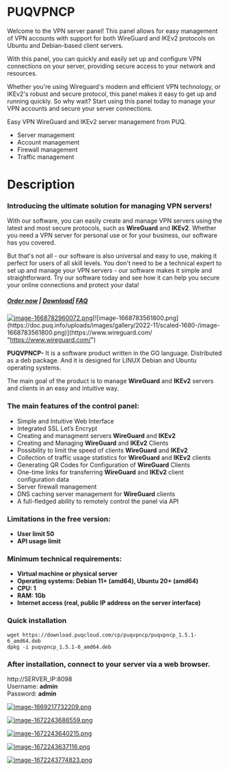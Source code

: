 # PUQVPNCP
Welcome to the VPN server panel! This panel allows for easy management of VPN accounts with support for both WireGuard and IKEv2 protocols on Ubuntu and Debian-based client servers.

With this panel, you can quickly and easily set up and configure VPN connections on your server, providing secure access to your network and resources.

Whether you're using Wireguard's modern and efficient VPN technology, or IKEv2's robust and secure protocol, this panel makes it easy to get up and running quickly. So why wait? Start using this panel today to manage your VPN accounts and secure your server connections.

Easy VPN WireGuard and IKEv2 server management from PUQ.
- Server management
- Account management
- Firewall management
- Traffic management
# Description

### Introducing the ultimate solution <span class="hljs-keyword">for</span> managing VPN servers!

<span class="hljs-keyword">With</span> our software, you can easily create <span class="hljs-built_in">and</span> manage VPN servers <span class="hljs-keyword">using</span> the latest <span class="hljs-built_in">and</span> most secure protocols, such <span class="hljs-keyword">as</span> **WireGuard** <span class="hljs-built_in">and</span> **IKEv2**. Whether you need a VPN server <span class="hljs-keyword">for</span> personal use <span class="hljs-built_in">or</span> <span class="hljs-keyword">for</span> your business, our software has you covered.

But that<span class="hljs-comment">'s not all - our software is also universal and easy to use, making it perfect for users of all skill levels. You don't need to be a technical expert to set up and manage your VPN servers - our software makes it simple and straightforward.</span> <span class="hljs-keyword">Try</span> our software today <span class="hljs-built_in">and</span> see how it can help you secure your online connections <span class="hljs-built_in">and</span> protect your data!

##### [Order now](https://puqcloud.com/index.php?rp=/store/puqvpn) | [Download](https://download.puqcloud.com/cp/puqvpncp/)| [FAQ](https://faq.puqcloud.com)

[![image-1668782960072.png](https://doc.puq.info/uploads/images/gallery/2022-11/scaled-1680-/image-1668782960072.png)](https://panel.puqcloud.com/index.php?rp=/store/puqvpn "https://panel.puqcloud.com/index.php?rp=/store/puqvpn")[![image-1668783561800.png](https://doc.puq.info/uploads/images/gallery/2022-11/scaled-1680-/image-1668783561800.png)](https://www.wireguard.com/ "https://www.wireguard.com/")

****PUQVPNCP**-** It is a software product written in the GO language. Distributed as a deb package. And it is designed for LINUX Debian and Ubuntu operating systems.

The main goal of the product is to manage **WireGuard** and **IKEv2** servers and clients in an easy and intuitive way.

### **The main features of the control panel:**

- Simple and Intuitive Web Interface
- Integrated SSL Let’s Encrypt
- Creating and managment servers **WireGuard** and **IKEv2**
- Creating and Managing **WireGuard** and **IKEv2** Clients
- Possibility to limit the speed of clients **WireGuard** and **IKEv2**
- Collection of traffic usage statistics for **WireGuard** and **IKEv2** clients
- Generating QR Codes for Configuration of **WireGuard** Clients
- One-time links for transferring **WireGuard** and **IKEv2** client configuration data
- Server firewall management
- DNS caching server management for **WireGuard** clients
- A full-fledged ability to remotely control the panel via API

### **Limitations in the free version:**

- **User limit 50**
- **API usage limit**

### **Minimum technical requirements:**

- **Virtual machine or physical server**
- **Operating systems: Debian 11+ (amd64), Ubuntu 20+ (amd64)**
- **CPU: 1**
- **RAM: 1Gb**
- **Internet access (real, public IP address on the server interface)**

### **Quick installation**

```shell
wget https://download.puqcloud.com/cp/puqvpncp/puqvpncp_1.5.1-6_amd64.deb
dpkg -i puqvpncp_1.5.1-6_amd64.deb
```

### After installation, connect to your server via a web browser.

http://SERVER\_IP:8098  
Username: **admin**  
Password: **admin**

[![image-1669217732209.png](https://doc.puq.info/uploads/images/gallery/2022-11/scaled-1680-/image-1669217732209.png)](https://doc.puq.info/uploads/images/gallery/2022-11/image-1669217732209.png)

[![image-1672243686559.png](https://doc.puq.info/uploads/images/gallery/2022-12/scaled-1680-/image-1672243686559.png)](https://doc.puq.info/uploads/images/gallery/2022-12/image-1672243686559.png)

[![image-1672243640215.png](https://doc.puq.info/uploads/images/gallery/2022-12/scaled-1680-/image-1672243640215.png)](https://doc.puq.info/uploads/images/gallery/2022-12/image-1672243640215.png)

[![image-1672243637116.png](https://doc.puq.info/uploads/images/gallery/2022-12/scaled-1680-/image-1672243637116.png)](https://doc.puq.info/uploads/images/gallery/2022-12/image-1672243637116.png)

[![image-1672243774823.png](https://doc.puq.info/uploads/images/gallery/2022-12/scaled-1680-/image-1672243774823.png)](https://doc.puq.info/uploads/images/gallery/2022-12/image-1672243774823.png)
